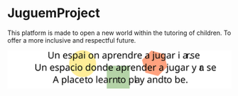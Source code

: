 # JuguemProject

This platform is made to open a new world within the tutoring of children. To offer a more inclusive and respectful future.

![Intention](images/logo/explanation.svg)

